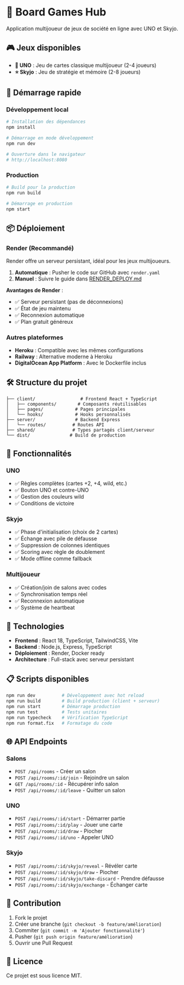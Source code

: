 # 🎲 Board Games Hub

Application multijoueur de jeux de société en ligne avec UNO et Skyjo.

## 🎮 Jeux disponibles

- **🎯 UNO** : Jeu de cartes classique multijoueur (2-4 joueurs)
- **⭐ Skyjo** : Jeu de stratégie et mémoire (2-8 joueurs)

## 🚀 Démarrage rapide

### Développement local

```bash
# Installation des dépendances
npm install

# Démarrage en mode développement
npm run dev

# Ouverture dans le navigateur
# http://localhost:8080
```

### Production

```bash
# Build pour la production
npm run build

# Démarrage en production
npm start
```

## 📦 Déploiement

### Render (Recommandé)

Render offre un serveur persistant, idéal pour les jeux multijoueurs.

1. **Automatique** : Pusher le code sur GitHub avec `render.yaml`
2. **Manuel** : Suivre le guide dans [RENDER_DEPLOY.md](./RENDER_DEPLOY.md)

**Avantages de Render** :
- ✅ Serveur persistant (pas de déconnexions)
- ✅ État de jeu maintenu
- ✅ Reconnexion automatique
- ✅ Plan gratuit généreux

### Autres plateformes

- **Heroku** : Compatible avec les mêmes configurations
- **Railway** : Alternative moderne à Heroku
- **DigitalOcean App Platform** : Avec le Dockerfile inclus

## 🛠 Structure du projet

```
├── client/                 # Frontend React + TypeScript
│   ├── components/        # Composants réutilisables
│   ├── pages/            # Pages principales
│   └── hooks/            # Hooks personnalisés
├── server/               # Backend Express
│   └── routes/          # Routes API
├── shared/              # Types partagés client/serveur
└── dist/               # Build de production
```

## 🎯 Fonctionnalités

### UNO
- ✅ Règles complètes (cartes +2, +4, wild, etc.)
- ✅ Bouton UNO et contre-UNO
- ✅ Gestion des couleurs wild
- ✅ Conditions de victoire

### Skyjo
- ✅ Phase d'initialisation (choix de 2 cartes)
- ✅ Échange avec pile de défausse
- ✅ Suppression de colonnes identiques
- ✅ Scoring avec règle de doublement
- ✅ Mode offline comme fallback

### Multijoueur
- ✅ Création/join de salons avec codes
- ✅ Synchronisation temps réel
- ✅ Reconnexion automatique
- ✅ Système de heartbeat

## 🔧 Technologies

- **Frontend** : React 18, TypeScript, TailwindCSS, Vite
- **Backend** : Node.js, Express, TypeScript
- **Déploiement** : Render, Docker ready
- **Architecture** : Full-stack avec serveur persistant

## 📋 Scripts disponibles

```bash
npm run dev          # Développement avec hot reload
npm run build        # Build production (client + serveur)
npm run start        # Démarrage production
npm run test         # Tests unitaires
npm run typecheck    # Vérification TypeScript
npm run format.fix   # Formatage du code
```

## 🌐 API Endpoints

### Salons
- `POST /api/rooms` - Créer un salon
- `POST /api/rooms/:id/join` - Rejoindre un salon
- `GET /api/rooms/:id` - Récupérer info salon
- `POST /api/rooms/:id/leave` - Quitter un salon

### UNO
- `POST /api/rooms/:id/start` - Démarrer partie
- `POST /api/rooms/:id/play` - Jouer une carte
- `POST /api/rooms/:id/draw` - Piocher
- `POST /api/rooms/:id/uno` - Appeler UNO

### Skyjo
- `POST /api/rooms/:id/skyjo/reveal` - Révéler carte
- `POST /api/rooms/:id/skyjo/draw` - Piocher
- `POST /api/rooms/:id/skyjo/take-discard` - Prendre défausse
- `POST /api/rooms/:id/skyjo/exchange` - Échanger carte

## 🤝 Contribution

1. Fork le projet
2. Créer une branche (`git checkout -b feature/amélioration`)
3. Commiter (`git commit -m 'Ajouter fonctionnalité'`)
4. Pusher (`git push origin feature/amélioration`)
5. Ouvrir une Pull Request

## 📄 Licence

Ce projet est sous licence MIT.
